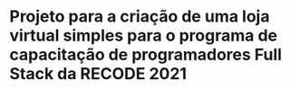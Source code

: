 # Projeto para a criação de uma loja virtual simples para o programa de capacitação de programadores Full Stack da RECODE 2021